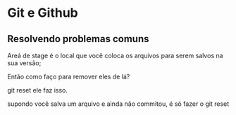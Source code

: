 # Git e Github
## Resolvendo problemas comuns

Areá de stage é o local que você coloca os arquivos para serem salvos na sua versão;

Então como faço para remover eles de lá?

git reset ele faz isso.

supondo você salva um arquivo e ainda não commitou, é só fazer o git reset
